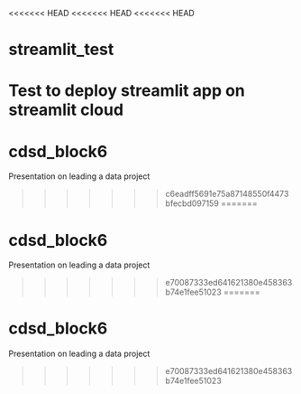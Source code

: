 <<<<<<< HEAD
<<<<<<< HEAD
<<<<<<< HEAD
# streamlit_test
Test to deploy streamlit app on streamlit cloud
=======
# cdsd_block6
Presentation on leading a data project
>>>>>>> c6eadff5691e75a87148550f4473bfecbd097159
=======
# cdsd_block6
Presentation on leading a data project
>>>>>>> e70087333ed641621380e458363b74e1fee51023
=======
# cdsd_block6
Presentation on leading a data project
>>>>>>> e70087333ed641621380e458363b74e1fee51023
